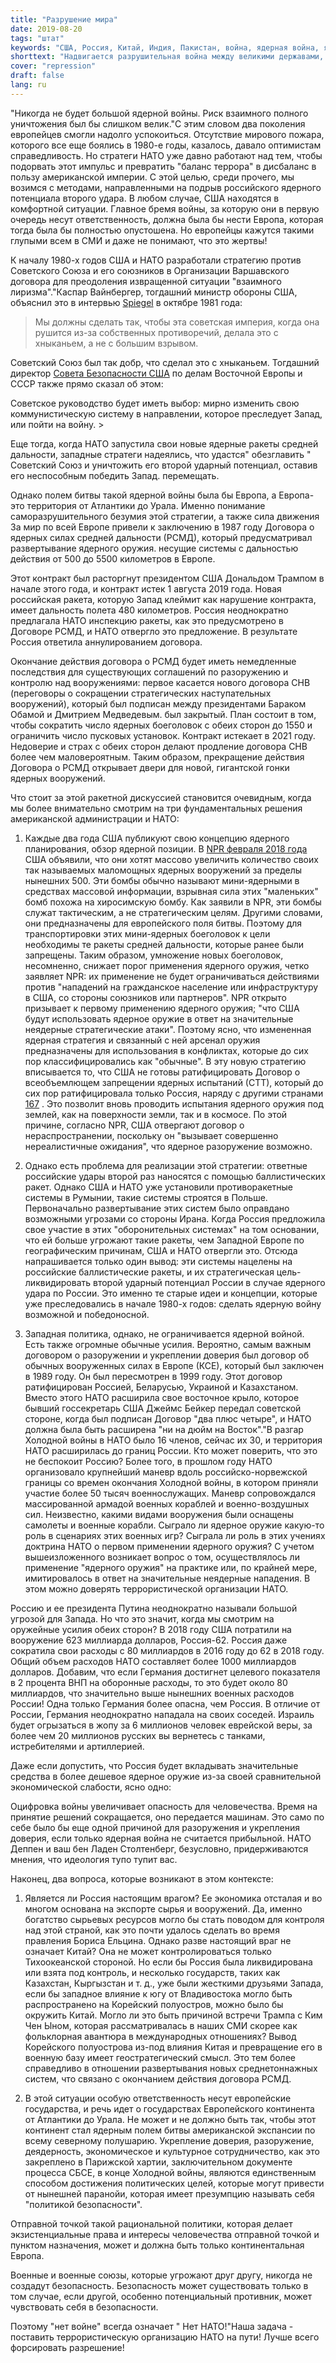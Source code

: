 ```yaml
---
title: "Разрушение мира"
date: 2019-08-20
tags: "штат"
keywords: "США, Россия, Китай, Индия, Пакистан, война, ядерная война, ядерное оружие, образ врага, НАТО"
shorttext: "Надвигается разрушительная война между великими державами, и один проигравший уже заранее известен: Европа."
cover: "repression"
draft: false
lang: ru
---
```


"Никогда не будет большой ядерной войны. Риск взаимного полного уничтожения был бы слишком велик."С этим словом два поколения европейцев смогли надолго успокоиться. Отсутствие мирового пожара, которого все еще боялись в 1980-е годы, казалось, давало оптимистам справедливость. Но стратеги НАТО уже давно работают над тем, чтобы подорвать этот импульс и превратить "баланс террора" в дисбаланс в пользу американской империи. С этой целью, среди прочего, мы возимся с методами, направленными на подрыв российского ядерного потенциала второго удара. В любом случае, США находятся в комфортной ситуации. Главное бремя войны, за которую они в первую очередь несут ответственность, должна была бы нести Европа, которая тогда была бы полностью опустошена. Но европейцы кажутся такими глупыми всем в СМИ и даже не понимают, что это жертвы!

К началу 1980-х годов США и НАТО разработали стратегию против Советского Союза и его союзников в Организации Варшавского договора для преодоления извращенной ситуации "взаимного лиризма"."Каспар Вайнбергер, тогдашний министр обороны США, объяснил это в интервью [Spiegel](https://www.spiegel.de/spiegel/print/d-14333723.html "Mit einem Winseln, nicht mit einem Knall") в октябре 1981 года:

> Мы должны сделать так, чтобы эта советская империя, когда она рушится из-за собственных противоречий, делала это с хныканьем, а не с большим взрывом.

Советский Союз был так добр, что сделал это с хныканьем. Тогдашний директор [Совета Безопасности США](https://books.google.de/books?id=yp01AUkrE-gC&pg=PA12&lpg=PA12&dq=%E2%80%9CSoviet+leaders+would+have+to+choose+between+peacefully+changing+their+Communist+system+in+the+direction+followed+by+the+West+or+going+to+war.%E2%80%9D&source=bl&ots=iJKzT9zi73&sig=ACfU3U2zmVipG2wJ8FSYfRRvB-N7mcslGg&hl=fr&sa=X&ved=2ahUKEwjqy8Go9_fjAhUFx4UKHbx2DGAQ6AEwAXoECAkQAQ#v=onepage&q=%E2%80%9CSoviet%20leaders%20would%20have%20to%20choose%20between%20peacefully%20changing%20their%20Communist%20system%20in%20the%20direction%20followed%20by%20the%20West%20or%20going%20to%20war.%E2%80%9D&f=false "The Great Transition") по делам Восточной Европы и СССР также прямо сказал об этом:

 Советское руководство будет иметь выбор: мирно изменить свою коммунистическую систему в направлении, которое преследует Запад, или пойти на войну. > 

Еще тогда, когда НАТО запустила свои новые ядерные ракеты средней дальности, западные стратеги надеялись, что удастся" обезглавить " Советский Союз и уничтожить его второй ударный потенциал, оставив его неспособным победить Запад. перемещать.

Однако полем битвы такой ядерной войны была бы Европа, а Европа-это территория от Атлантики до Урала. Именно понимание саморазрушительного безумия этой стратегии, а также сила движения За мир по всей Европе привели к заключению в 1987 году Договора о ядерных силах средней дальности (РСМД), который предусматривал развертывание ядерного оружия. несущие системы с дальностью действия от 500 до 5500 километров в Европе.

Этот контракт был расторгнут президентом США Дональдом Трампом в начале этого года, и контракт истек 1 августа 2019 года. Новая российская ракета, которую Запад клеймит как нарушение контракта, имеет дальность полета 480 километров. Россия неоднократно предлагала НАТО инспекцию ракеты, как это предусмотрено в Договоре РСМД, и НАТО отвергло это предложение. В результате Россия ответила аннулированием договора.

Окончание действия договора о РСМД будет иметь немедленные последствия для существующих соглашений по разоружению и контролю над вооружениями: первое касается нового договора СНВ (переговоры о сокращении стратегических наступательных вооружений), который был подписан между президентами Бараком Обамой и Дмитрием Медведевым. был закрытый. План состоит в том, чтобы сократить число ядерных боеголовок с обеих сторон до 1550 и ограничить число пусковых установок. Контракт истекает в 2021 году. Недоверие и страх с обеих сторон делают продление договора СНВ более чем маловероятным. Таким образом, прекращение действия Договора о РСМД открывает двери для новой, гигантской гонки ядерных вооружений.

Что стоит за этой ракетной дискуссией становится очевидным, когда мы более внимательно смотрим на три фундаментальных решения американской администрации и НАТО:

  1. Каждые два года США публикуют свою концепцию ядерного планирования, обзор ядерной позиции. В [NPR февраля 2018 года](/static/downloads/2018-nuclear-posture-review-final-report.pdf "NUCLEAR POSTURE REVIEW FEBRUARY 2018") США объявили, что они хотят массово увеличить количество своих так называемых маломощных ядерных вооружений за пределы нынешних 500. Эти бомбы обычно называют мини-ядерными в средствах массовой информации, взрывная сила этих "маленьких" бомб похожа на хиросимскую бомбу. Как заявили в NPR, эти бомбы служат тактическим, а не стратегическим целям. Другими словами, они предназначены для европейского поля битвы. Поэтому для транспортировки этих мини-ядерных боеголовок к цели необходимы те ракеты средней дальности, которые ранее были запрещены. Таким образом, умножение новых боеголовок, несомненно, снижает порог применения ядерного оружия, четко заявляет NPR: их применение не будет ограничиваться действиями против "нападений на гражданское население или инфраструктуру в США, со стороны союзников или партнеров". NPR открыто призывает к первому применению ядерного оружия; "что США будут использовать ядерное оружие в ответ на значительные неядерные стратегические атаки". Поэтому ясно, что измененная ядерная стратегия и связанный с ней арсенал оружия предназначены для использования в конфликтах, которые до сих пор классифицировались как "обычные". В эту новую стратегию вписывается то, что США не готовы ратифицировать Договор о всеобъемлющем запрещении ядерных испытаний (СТТ), который до сих пор ратифицировала только Россия, наряду с другими странами [167](https://www.armscontrol.org/factsheets/test-ban-treaty-at-a-glance "Comprehensive Test Ban Treaty at a Glance") . Это позволит вновь проводить испытания ядерного оружия под землей, как на поверхности земли, так и в космосе. По этой причине, согласно NPR, США отвергают договор о нераспространении, поскольку он "вызывает совершенно нереалистичные ожидания", что ядерное разоружение возможно.

  2. Однако есть проблема для реализации этой стратегии: ответные российские удары второй раз наносятся с помощью баллистических ракет. Однако США и НАТО уже установили противоракетные системы в Румынии, такие системы строятся в Польше. Первоначально развертывание этих систем было оправдано возможными угрозами со стороны Ирана. Когда Россия предложила свое участие в этих "оборонительных системах" на том основании, что ей больше угрожают такие ракеты, чем Западной Европе по географическим причинам, США и НАТО отвергли это. Отсюда напрашивается только один вывод: эти системы нацелены на российские баллистические ракеты, и их стратегическая цель-ликвидировать второй ударный потенциал России в случае ядерного удара по России. Это именно те старые идеи и концепции, которые уже преследовались в начале 1980-х годов: сделать ядерную войну возможной и победоносной.

  3. Западная политика, однако, не ограничивается ядерной войной. Есть также огромные обычные усилия. Вероятно, самым важным договором о разоружении и укреплении доверия был договор об обычных вооруженных силах в Европе (КСЕ), который был заключен в 1989 году. Он был пересмотрен в 1999 году. Этот договор ратифицирован Россией, Беларусью, Украиной и Казахстаном. Вместо этого НАТО расширила свое восточное крыло, которое бывший госсекретарь США Джеймс Бейкер передал советской стороне, когда был подписан Договор "два плюс четыре", и НАТО должна была быть расширена "ни на дюйм на Восток"."В разгар Холодной войны в НАТО было 16 членов, сейчас их 30, и территория НАТО расширилась до границ России. Кто может поверить, что это не беспокоит Россию? Более того, в прошлом году НАТО организовало крупнейший маневр вдоль российско-норвежской границы со времен окончания Холодной войны, в котором приняли участие более 50 тысяч военнослужащих. Маневр сопровождался массированной армадой военных кораблей и военно-воздушных сил. Неизвестно, какими видами вооружения были оснащены самолеты и военные корабли. Сыграло ли ядерное оружие какую-то роль в сценариях этих военных игр? Сыграла ли роль в этих учениях доктрина НАТО о первом применении ядерного оружия? С учетом вышеизложенного возникает вопрос о том, осуществлялось ли применение "ядерного оружия" на практике или, по крайней мере, имитировалось в ответ на значительные неядерные нападения. В этом можно доверять террористической организации НАТО.

Россию и ее президента Путина неоднократно называли большой угрозой для Запада. Но что это значит, когда мы смотрим на оружейные усилия обеих сторон? В 2018 году США потратили на вооружение 623 миллиарда долларов, Россия-62. Россия даже сократила свои расходы с 80 миллиардов в 2016 году до 62 в 2018 году. Общий объем расходов НАТО составляет более 1000 миллиардов долларов. Добавим, что если Германия достигнет целевого показателя в 2 процента ВНП на оборонные расходы, то это будет около 80 миллиардов, что значительно выше нынешних военных расходов России! Одна только Германия более опасна, чем Россия. В отличие от России, Германия неоднократно нападала на своих соседей. Израиль будет огрызаться в жопу за 6 миллионов человек еврейской веры, за более чем 20 миллионов русских вы вернетесь с танками, истребителями и артиллерией. 

Даже если допустить, что Россия будет вкладывать значительные средства в более дешевое ядерное оружие из-за своей сравнительной экономической слабости, ясно одно:

Оцифровка войны увеличивает опасность для человечества. Время на принятие решений сокращается, оно передается машинам. Это само по себе было бы еще одной причиной для разоружения и укрепления доверия, если только ядерная война не считается прибыльной. НАТО Деппен и ваш бен Ладен Столтенберг, безусловно, придерживаются мнения, что идеология тупо тупит вас. 

Наконец, два вопроса, которые возникают в этом контексте:

  1. Является ли Россия настоящим врагом? Ее экономика отсталая и во многом основана на экспорте сырья и вооружений. Да, именно богатство сырьевых ресурсов могло бы стать поводом для контроля над этой страной, как это почти удалось сделать во время правления Бориса Ельцина. Однако разве настоящий враг не означает Китай? Она не может контролироваться только Тихоокеанской стороной. Но если бы Россия была ликвидирована или взята под контроль, и несколько государств, таких как Казахстан, Кыргызстан и т. д., уже были жесткими друзьями Запада, если бы западное влияние к югу от Владивостока могло быть распространено на Корейский полуостров, можно было бы окружить Китай. Могло ли это быть причиной встречи Трампа с Ким Чен Ыном, которая рассматривалась в наших СМИ скорее как фольклорная авантюра в международных отношениях? Вывод Корейского полуострова из-под влияния Китая и превращение его в военную базу имеет геостратегический смысл. Это тем более справедливо в отношении развертывания новых среднетоннажных систем, что связано с окончанием действия договора РСМД.

  2. В этой ситуации особую ответственность несут европейские государства, и речь идет о государствах Европейского континента от Атлантики до Урала. Не может и не должно быть так, чтобы этот континент стал ядерным полем битвы американской экспансии по всему северному полушарию. Укрепление доверия, разоружение, деядерность, экономическое и культурное сотрудничество, как это закреплено в Парижской хартии, заключительном документе процесса СБСЕ, в конце Холодной войны, являются единственным способом достижения политических целей, которые могут привести от нынешней паранойи, которая имеет презумпцию называть себя "политикой безопасности".

Отправной точкой такой рациональной политики, которая делает экзистенциальные права и интересы человечества отправной точкой и пунктом назначения, может и должна быть только континентальная Европа.

Военные и военные союзы, которые угрожают друг другу, никогда не создадут безопасность. Безопасность может существовать только в том случае, если другой, особенно потенциальный противник, может чувствовать себя в безопасности.

Поэтому "нет войне" всегда означает " Нет НАТО!"Наша задача - поставить террористическую организацию НАТО на пути! Лучше всего форсировать разрешение!
